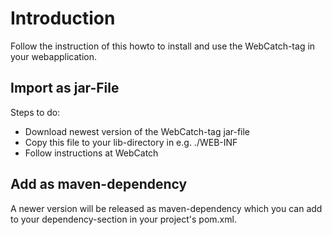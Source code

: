 # Introduction #

Follow the instruction of this howto to install and use the WebCatch-tag in your webapplication.


## Import as jar-File ##

Steps to do:
  * Download newest version of the WebCatch-tag jar-file
  * Copy this file to your lib-directory in e.g. ./WEB-INF
  * Follow instructions at WebCatch

## Add as maven-dependency ##

A newer version will be released as maven-dependency which you can add to your dependency-section in your project's pom.xml.